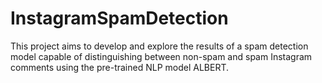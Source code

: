 # InstagramSpamDetection
This project aims to develop and explore the results of a spam detection model capable of distinguishing between non-spam and spam Instagram comments using the pre-trained NLP model ALBERT.
